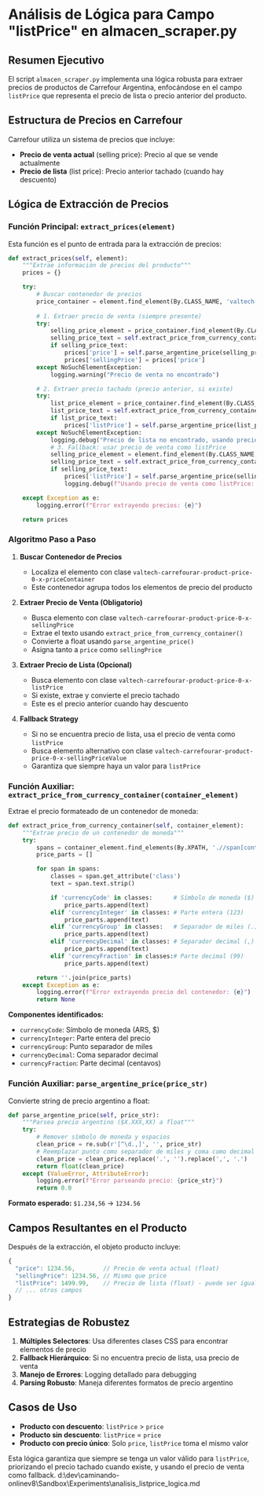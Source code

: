 # Análisis de Lógica para Campo "listPrice" en almacen_scraper.py

## Resumen Ejecutivo

El script `almacen_scraper.py` implementa una lógica robusta para extraer precios de productos de Carrefour Argentina, enfocándose en el campo `listPrice` que representa el precio de lista o precio anterior del producto.

## Estructura de Precios en Carrefour

Carrefour utiliza un sistema de precios que incluye:
- **Precio de venta actual** (selling price): Precio al que se vende actualmente
- **Precio de lista** (list price): Precio anterior tachado (cuando hay descuento)

## Lógica de Extracción de Precios

### Función Principal: `extract_prices(element)`

Esta función es el punto de entrada para la extracción de precios:

```python
def extract_prices(self, element):
    """Extrae información de precios del producto"""
    prices = {}

    try:
        # Buscar contenedor de precios
        price_container = element.find_element(By.CLASS_NAME, 'valtech-carrefourar-product-price-0-x-priceContainer')
        
        # 1. Extraer precio de venta (siempre presente)
        try:
            selling_price_element = price_container.find_element(By.CLASS_NAME, 'valtech-carrefourar-product-price-0-x-sellingPrice')
            selling_price_text = self.extract_price_from_currency_container(selling_price_element)
            if selling_price_text:
                prices['price'] = self.parse_argentine_price(selling_price_text)
                prices['sellingPrice'] = prices['price']
        except NoSuchElementException:
            logging.warning("Precio de venta no encontrado")

        # 2. Extraer precio tachado (precio anterior, si existe)
        try:
            list_price_element = price_container.find_element(By.CLASS_NAME, 'valtech-carrefourar-product-price-0-x-listPrice')
            list_price_text = self.extract_price_from_currency_container(list_price_element)
            if list_price_text:
                prices['listPrice'] = self.parse_argentine_price(list_price_text)
        except NoSuchElementException:
            logging.debug("Precio de lista no encontrado, usando precio de venta como listPrice")
            # 3. Fallback: usar precio de venta como listPrice
            selling_price_element = element.find_element(By.CLASS_NAME, 'valtech-carrefourar-product-price-0-x-sellingPriceValue')
            selling_price_text = self.extract_price_from_currency_container(selling_price_element)
            if selling_price_text:
                prices['listPrice'] = self.parse_argentine_price(selling_price_text)
                logging.debug(f"Usando precio de venta como listPrice: {prices['listPrice']}")

    except Exception as e:
        logging.error(f"Error extrayendo precios: {e}")

    return prices
```

### Algoritmo Paso a Paso

1. **Buscar Contenedor de Precios**
   - Localiza el elemento con clase `valtech-carrefourar-product-price-0-x-priceContainer`
   - Este contenedor agrupa todos los elementos de precio del producto

2. **Extraer Precio de Venta (Obligatorio)**
   - Busca elemento con clase `valtech-carrefourar-product-price-0-x-sellingPrice`
   - Extrae el texto usando `extract_price_from_currency_container()`
   - Convierte a float usando `parse_argentine_price()`
   - Asigna tanto a `price` como `sellingPrice`

3. **Extraer Precio de Lista (Opcional)**
   - Busca elemento con clase `valtech-carrefourar-product-price-0-x-listPrice`
   - Si existe, extrae y convierte el precio tachado
   - Este es el precio anterior cuando hay descuento

4. **Fallback Strategy**
   - Si no se encuentra precio de lista, usa el precio de venta como `listPrice`
   - Busca elemento alternativo con clase `valtech-carrefourar-product-price-0-x-sellingPriceValue`
   - Garantiza que siempre haya un valor para `listPrice`

### Función Auxiliar: `extract_price_from_currency_container(container_element)`

Extrae el precio formateado de un contenedor de moneda:

```python
def extract_price_from_currency_container(self, container_element):
    """Extrae precio de un contenedor de moneda"""
    try:
        spans = container_element.find_elements(By.XPATH, './/span[contains(@class, "valtech-carrefourar-product-price-0-x-")]')
        price_parts = []

        for span in spans:
            classes = span.get_attribute('class')
            text = span.text.strip()

            if 'currencyCode' in classes:      # Símbolo de moneda ($)
                price_parts.append(text)
            elif 'currencyInteger' in classes: # Parte entera (123)
                price_parts.append(text)
            elif 'currencyGroup' in classes:   # Separador de miles (.)
                price_parts.append(text)
            elif 'currencyDecimal' in classes: # Separador decimal (,)
                price_parts.append(text)
            elif 'currencyFraction' in classes:# Parte decimal (99)
                price_parts.append(text)

        return ''.join(price_parts)
    except Exception as e:
        logging.error(f"Error extrayendo precio del contenedor: {e}")
        return None
```

**Componentes identificados:**
- `currencyCode`: Símbolo de moneda (ARS, $)
- `currencyInteger`: Parte entera del precio
- `currencyGroup`: Punto separador de miles
- `currencyDecimal`: Coma separador decimal
- `currencyFraction`: Parte decimal (centavos)

### Función Auxiliar: `parse_argentine_price(price_str)`

Convierte string de precio argentino a float:

```python
def parse_argentine_price(self, price_str):
    """Parsea precio argentino ($X.XXX,XX) a float"""
    try:
        # Remover símbolo de moneda y espacios
        clean_price = re.sub(r'[^\d.,]', '', price_str)
        # Reemplazar punto como separador de miles y coma como decimal
        clean_price = clean_price.replace('.', '').replace(',', '.')
        return float(clean_price)
    except (ValueError, AttributeError):
        logging.error(f"Error parseando precio: {price_str}")
        return 0.0
```

**Formato esperado:** `$1.234,56` → `1234.56`

## Campos Resultantes en el Producto

Después de la extracción, el objeto producto incluye:

```javascript
{
  "price": 1234.56,        // Precio de venta actual (float)
  "sellingPrice": 1234.56, // Mismo que price
  "listPrice": 1499.99,    // Precio de lista (float) - puede ser igual a price si no hay descuento
  // ... otros campos
}
```

## Estrategias de Robustez

1. **Múltiples Selectores**: Usa diferentes clases CSS para encontrar elementos de precio
2. **Fallback Hierárquico**: Si no encuentra precio de lista, usa precio de venta
3. **Manejo de Errores**: Logging detallado para debugging
4. **Parsing Robusto**: Maneja diferentes formatos de precio argentino

## Casos de Uso

- **Producto con descuento**: `listPrice` > `price`
- **Producto sin descuento**: `listPrice` = `price`
- **Producto con precio único**: Solo `price`, `listPrice` toma el mismo valor

Esta lógica garantiza que siempre se tenga un valor válido para `listPrice`, priorizando el precio tachado cuando existe, y usando el precio de venta como fallback.</content>
<parameter name="filePath">d:\dev\caminando-onlinev8\Sandbox\Experiments\analisis_listprice_logica.md